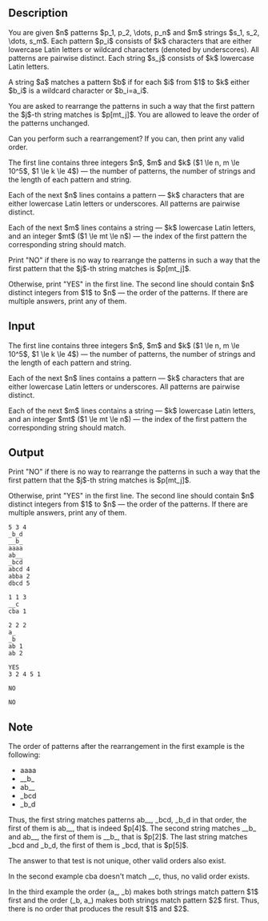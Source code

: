## Description

<div><p>You are given $n$ patterns $p_1, p_2, \dots, p_n$ and $m$ strings $s_1, s_2, \dots, s_m$. Each pattern $p_i$ consists of $k$ characters that are either lowercase Latin letters or wildcard characters (denoted by underscores). All patterns are pairwise distinct. Each string $s_j$ consists of $k$ lowercase Latin letters.</p><p>A string $a$ matches a pattern $b$ if for each $i$ from $1$ to $k$ either $b_i$ is a wildcard character or $b_i=a_i$.</p><p>You are asked to rearrange the patterns in such a way that the first pattern the $j$-th string matches is $p[mt_j]$. You are allowed to leave the order of the patterns unchanged.</p><p>Can you perform such a rearrangement? If you can, then print any valid order.</p></div><div class="input-specification"><p>The first line contains three integers $n$, $m$ and $k$ ($1 \le n, m \le 10^5$, $1 \le k \le 4$)&nbsp;— the number of patterns, the number of strings and the length of each pattern and string.</p><p>Each of the next $n$ lines contains a pattern&nbsp;— $k$ characters that are either lowercase Latin letters or underscores. All patterns are pairwise distinct.</p><p>Each of the next $m$ lines contains a string&nbsp;— $k$ lowercase Latin letters, and an integer $mt$ ($1 \le mt \le n$)&nbsp;— the index of the first pattern the corresponding string should match.</p></div><div class="output-specification"><p>Print "<span class="tex-font-style-tt">NO</span>" if there is no way to rearrange the patterns in such a way that the first pattern that the $j$-th string matches is $p[mt_j]$.</p><p>Otherwise, print "<span class="tex-font-style-tt">YES</span>" in the first line. The second line should contain $n$ distinct integers from $1$ to $n$&nbsp;— the order of the patterns. If there are multiple answers, print any of them.</p></div>

## Input

<p>The first line contains three integers $n$, $m$ and $k$ ($1 \le n, m \le 10^5$, $1 \le k \le 4$)&nbsp;— the number of patterns, the number of strings and the length of each pattern and string.</p><p>Each of the next $n$ lines contains a pattern&nbsp;— $k$ characters that are either lowercase Latin letters or underscores. All patterns are pairwise distinct.</p><p>Each of the next $m$ lines contains a string&nbsp;— $k$ lowercase Latin letters, and an integer $mt$ ($1 \le mt \le n$)&nbsp;— the index of the first pattern the corresponding string should match.</p>

## Output

<p>Print "<span class="tex-font-style-tt">NO</span>" if there is no way to rearrange the patterns in such a way that the first pattern that the $j$-th string matches is $p[mt_j]$.</p><p>Otherwise, print "<span class="tex-font-style-tt">YES</span>" in the first line. The second line should contain $n$ distinct integers from $1$ to $n$&nbsp;— the order of the patterns. If there are multiple answers, print any of them.</p>





```input1
5 3 4
_b_d
__b_
aaaa
ab__
_bcd
abcd 4
abba 2
dbcd 5
```




```input2
1 1 3
__c
cba 1
```




```input3
2 2 2
a_
_b
ab 1
ab 2
```




```output1
YES
3 2 4 5 1
```




```output2
NO
```




```output3
NO
```



## Note

<p>The order of patterns after the rearrangement in the first example is the following: </p><ul> <li> <span class="tex-font-style-tt">aaaa</span> </li><li> <span class="tex-font-style-tt">__b_</span> </li><li> <span class="tex-font-style-tt">ab__</span> </li><li> <span class="tex-font-style-tt">_bcd</span> </li><li> <span class="tex-font-style-tt">_b_d</span> </li></ul><p>Thus, the first string matches patterns <span class="tex-font-style-tt">ab__</span>, <span class="tex-font-style-tt">_bcd</span>, <span class="tex-font-style-tt">_b_d</span> in that order, the first of them is <span class="tex-font-style-tt">ab__</span>, that is indeed $p[4]$. The second string matches <span class="tex-font-style-tt">__b_</span> and <span class="tex-font-style-tt">ab__</span>, the first of them is <span class="tex-font-style-tt">__b_</span>, that is $p[2]$. The last string matches <span class="tex-font-style-tt">_bcd</span> and <span class="tex-font-style-tt">_b_d</span>, the first of them is <span class="tex-font-style-tt">_bcd</span>, that is $p[5]$.</p><p>The answer to that test is not unique, other valid orders also exist.</p><p>In the second example <span class="tex-font-style-tt">cba</span> doesn't match <span class="tex-font-style-tt">__c</span>, thus, no valid order exists.</p><p>In the third example the order (<span class="tex-font-style-tt">a_</span>, <span class="tex-font-style-tt">_b</span>) makes both strings match pattern $1$ first and the order (<span class="tex-font-style-tt">_b</span>, <span class="tex-font-style-tt">a_</span>) makes both strings match pattern $2$ first. Thus, there is no order that produces the result $1$ and $2$.</p>
